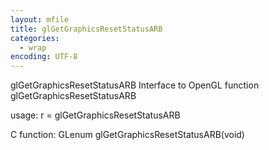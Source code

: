 ```yaml
---
layout: mfile
title: glGetGraphicsResetStatusARB
categories:
  - wrap
encoding: UTF-8
---
```


glGetGraphicsResetStatusARB  Interface to OpenGL function glGetGraphicsResetStatusARB

usage:  r = glGetGraphicsResetStatusARB

C function:  GLenum glGetGraphicsResetStatusARB(void)